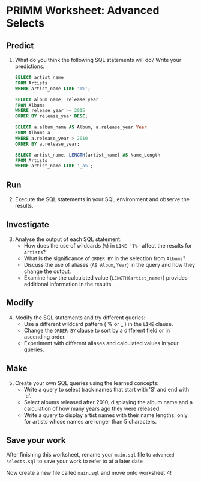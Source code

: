# PRIMM Worksheet: Advanced Selects

## Predict

1. What do you think the following SQL statements will do? Write your predictions.

   ```SQL
   SELECT artist_name 
   FROM Artists 
   WHERE artist_name LIKE 'T%';
   ```

   ```SQL
   SELECT album_name, release_year 
   FROM Albums 
   WHERE release_year >= 2015 
   ORDER BY release_year DESC;
   ```

   ```SQL
   SELECT a.album_name AS Album, a.release_year Year 
   FROM Albums a 
   WHERE a.release_year > 2010 
   ORDER BY a.release_year;
   ```

   ```SQL
   SELECT artist_name, LENGTH(artist_name) AS Name_Length 
   FROM Artists 
   WHERE artist_name LIKE '_a%';
   ```

## Run

2. Execute the SQL statements in your SQL environment and observe the results.

## Investigate

3. Analyse the output of each SQL statement:
   - How does the use of wildcards (`%`) in `LIKE 'T%'` affect the results for `Artists`?
   - What is the significance of `ORDER BY` in the selection from `Albums`?
   - Discuss the use of aliases (`AS Album`, `Year`) in the query and how they change the output.
   - Examine how the calculated value (`LENGTH(artist_name)`) provides additional information in the results.

## Modify

4. Modify the SQL statements and try different queries:
   - Use a different wildcard pattern ( % or _ ) in the `LIKE` clause.
   - Change the `ORDER BY` clause to sort by a different field or in ascending order.
   - Experiment with different aliases and calculated values in your queries.

## Make

5. Create your own SQL queries using the learned concepts:
   - Write a query to select track names that start with 'S' and end with 'e'.
   - Select albums released after 2010, displaying the album name and a calculation of how many years ago they were released.
   - Write a query to display artist names with their name lengths, only for artists whose names are longer than 5 characters.

## Save your work
After finishing this worksheet, rename your `main.sql` file to `advanced selects.sql` to save your work to refer to at a later date

Now create a new file called `main.sql` and move onto worksheet 4!